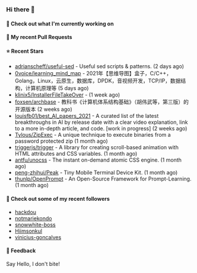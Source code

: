 ### Hi there 👋

#### 👷 Check out what I'm currently working on

#### 🔨 My recent Pull Requests


#### ⭐ Recent Stars

- [adrianscheff/useful-sed](https://github.com/adrianscheff/useful-sed) - Useful sed scripts &amp; patterns.  (2 days ago)
- [0voice/learning_mind_map](https://github.com/0voice/learning_mind_map) - 2021年【思维导图】盒子，C/C&#43;&#43;，Golang，Linux，云原生，数据库，DPDK，音视频开发，TCP/IP，数据结构，计算机原理等 (5 days ago)
- [klinix5/InstallerFileTakeOver](https://github.com/klinix5/InstallerFileTakeOver) -  (1 week ago)
- [foxsen/archbase](https://github.com/foxsen/archbase) - 教科书《计算机体系结构基础》（胡伟武等，第三版）的开源版本 (2 weeks ago)
- [louisfb01/best_AI_papers_2021](https://github.com/louisfb01/best_AI_papers_2021) - A  curated list of the latest breakthroughs in AI by release date with a clear video explanation, link to a more in-depth article, and code. [work in progress] (2 weeks ago)
- [Tylous/ZipExec](https://github.com/Tylous/ZipExec) - A unique technique to execute binaries from a password protected zip (1 month ago)
- [triggerjs/trigger](https://github.com/triggerjs/trigger) - A library for creating scroll-based animation with HTML attributes and CSS variables. (1 month ago)
- [antfu/unocss](https://github.com/antfu/unocss) - The instant on-demand atomic CSS engine. (1 month ago)
- [peng-zhihui/Peak](https://github.com/peng-zhihui/Peak) - Tiny Mobile Terminal Device Kit. (1 month ago)
- [thunlp/OpenPrompt](https://github.com/thunlp/OpenPrompt) - An Open-Source Framework for Prompt-Learning. (1 month ago)

#### 👯 Check out some of my recent followers

- [hackdou](https://github.com/hackdou)
- [notmariekondo](https://github.com/notmariekondo)
- [snowwhite-boss](https://github.com/snowwhite-boss)
- [Hiimsonkul](https://github.com/Hiimsonkul)
- [vinicius-goncalves](https://github.com/vinicius-goncalves)

#### 💬 Feedback

Say Hello, I don't bite!